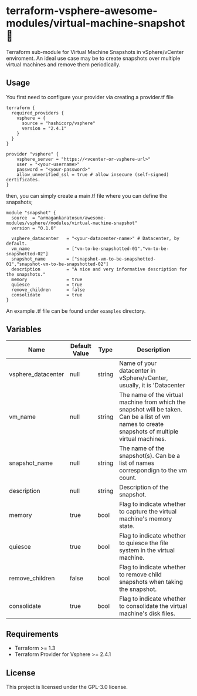 # terraform-vsphere-awesome-modules/virtual-machine-snapshot 📸

Terraform sub-module for Virtual Machine Snapshots in vSphere/vCenter enviroment. An ideal use case may be to create snapshots over multiple virtual machines and remove them periodically.

## Usage

You first need to configure your provider via creating a provider.tf file

```
terraform {
  required_providers {
    vsphere = {
      source = "hashicorp/vsphere"
      version = "2.4.1"
    }
  }
}

provider "vsphere" {
    vsphere_server = "https://<vcenter-or-vsphere-url>"
    user = "<your-username>"
    password = "<your-password>"
    allow_unverified_ssl = true # allow insecure (self-signed) certificates.
}
```
then, you can simply create a main.tf file where you can define the snapshots;

```
module "snapshot" {
  source  = "armagankaratosun/awesome-modules/vsphere//modules/virtual-machine-snapshot"
  version = "0.1.0"  

  vsphere_datacenter   = "<your-datacenter-name>" # Datacenter, by default.
  vm_name              = ["vm-to-be-snapshotted-01","vm-to-be-snapshotted-02"]
  snapshot_name        = ["snapshot-vm-to-be-snapshotted-01","snapshot-vm-to-be-snapshotted-02"]
  description          = "A nice and very informative description for the snapshots."
  memory               = true
  quiesce              = true
  remove_children      = false
  consolidate          = true
}
```
An example .tf file can be found under `examples` directory.


## Variables

| Name                        | Default Value                | Type   | Description                                    |
|-----------------------------|------------------------------|--------|------------------------------------------------|
| vsphere_datacenter          | null                         | string | Name of your datacenter in vSphere/vCenter, usually, it is 'Datacenter                                                                             |
| vm_name                     | null                         | string | The name of the virtual machine from which the snapshot will be taken. Can be a list of vm names to create snapshots of multiple virtual machines. |
| snapshot_name               | null                         | string | The name of the snapshot(s). Can be a list of names correspondign to the vm count.                                                                 |
| description                 | null                         | string | Description of the snapshot.                                                                                                                       |
| memory                      | true                         | bool   | Flag to indicate whether to capture the virtual machine's memory state.                                                                            |
| quiesce                     | true                         | bool   | Flag to indicate whether to quiesce the file system in the virtual machine.                                                                        |
| remove_children             | false                        | bool   | Flag to indicate whether to remove child snapshots when taking the snapshot.                                                                       |
| consolidate                 | true                         | bool   | Flag to indicate whether to consolidate the virtual machine's disk files.                                                                          |

## Requirements

* Terraform >= 1.3
* Terraform Provider for Vsphere >= 2.4.1


## License
This project is licensed under the GPL-3.0 license.